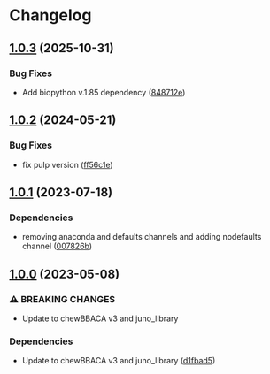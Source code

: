 # Changelog

## [1.0.3](https://github.com/RIVM-bioinformatics/juno-cgmlst/compare/v1.0.2...v1.0.3) (2025-10-31)


### Bug Fixes

* Add biopython v.1.85 dependency ([848712e](https://github.com/RIVM-bioinformatics/juno-cgmlst/commit/848712e1532bf260ff5411a36a8d69a90c6d5493))

## [1.0.2](https://github.com/RIVM-bioinformatics/juno-cgmlst/compare/v1.0.1...v1.0.2) (2024-05-21)


### Bug Fixes

* fix pulp version ([ff56c1e](https://github.com/RIVM-bioinformatics/juno-cgmlst/commit/ff56c1e177d731edb97233da7fe78193414bb732))

## [1.0.1](https://github.com/RIVM-bioinformatics/juno-cgmlst/compare/v1.0.0...v1.0.1) (2023-07-18)


### Dependencies

* removing anaconda and defaults channels and adding nodefaults channel ([007826b](https://github.com/RIVM-bioinformatics/juno-cgmlst/commit/007826bea249455a1c2945882ee7494de7d4a36b))

## [1.0.0](https://github.com/RIVM-bioinformatics/juno-cgmlst/compare/v0.2.2...v1.0.0) (2023-05-08)


### ⚠ BREAKING CHANGES

* Update to chewBBACA v3 and juno_library

### Dependencies

* Update to chewBBACA v3 and juno_library ([d1fbad5](https://github.com/RIVM-bioinformatics/juno-cgmlst/commit/d1fbad5cd04c1d0a41194940f01ef3baeea606e8))
